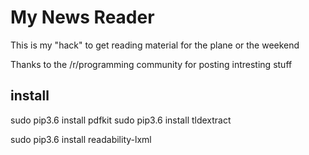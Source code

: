 # My News Reader

This is my "hack" to get reading material for the plane or the weekend

Thanks to the /r/programming community for posting intresting stuff

## install
 sudo pip3.6 install pdfkit
 sudo pip3.6 install tldextract
 <!--sudo pip3.6 install readability-->
 sudo pip3.6 install readability-lxml